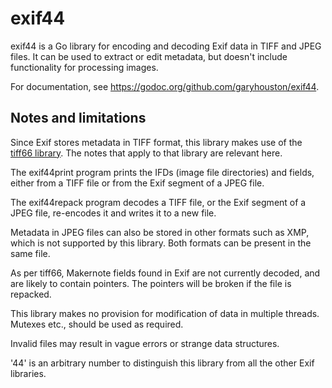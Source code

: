 # exif44
exif44 is a Go library for encoding and decoding Exif data in TIFF and JPEG files. It can be used to extract or edit metadata, but doesn't include functionality for processing images.

For documentation, see https://godoc.org/github.com/garyhouston/exif44.

## Notes and limitations
Since Exif stores metadata in TIFF format, this library makes use of the [tiff66 library](https://github.com/garyhouston/tiff66). The notes that apply to that library are relevant here.

The exif44print program prints the IFDs (image file directories) and fields, either from a TIFF file or from the Exif segment of a JPEG file.

The exif44repack program decodes a TIFF file, or the Exif segment of a JPEG file, re-encodes it and writes it to a new file.

Metadata in JPEG files can also be stored in other formats such as XMP, which is not supported by this library. Both formats can be present in the same file.

As per tiff66, Makernote fields found in Exif are not currently decoded, and are likely to contain pointers. The pointers will be broken if the file is repacked.

This library makes no provision for modification of data in multiple threads. Mutexes etc., should be used as required.

Invalid files may result in vague errors or strange data structures.

'44' is an arbitrary number to distinguish this library from all the other Exif libraries.
